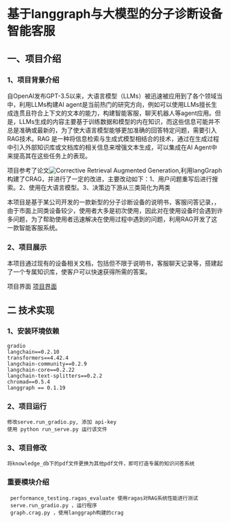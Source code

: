 # 基于langgraph与大模型的分子诊断设备智能客服

## 一、项目介绍

### 1、项目背景介绍

自OpenAI发布GPT-3.5以来，大语言模型（LLMs）被迅速被应用到了各个领域当中，利用LLMs构建AI agent是当前热门的研究方向，例如可以使用LLMs擅长生成连贯且符合上下文的文本的能力，构建智能客服，聊天机器人等agent应用。但是，LLMs生成的内容主要基于训练数据和模型的内在知识，而这些信息可能并不总是准确或最新的，为了使大语言模型能够更加准确的回答特定问题，需要引入RAG技术。RAG 是一种将信息检索与生成式模型相结合的技术，通过在生成过程中引入外部知识库或文档库的相关信息来增强文本生成，可以集成在AI Agent中来提高其在这些任务上的表现。


项目参考了论文![Corrective Retrieval Augmented Generation](https://arxiv.org/abs/2401.15884),利用langGraph构建了CRAG，并进行了一定的改进，主要改动如下：1、用户问题重写后进行搜索。2、使用在大语言模型。3、决策边下游从三类简化为两类

本项目是基于某公司开发的一款新型的分子诊断设备的说明书，客服问答记录，，由于市面上同类设备较少，使用者大多是初次使用，因此对在使用设备时会遇到许多问题，为了帮助使用者迅速解决在使用过程中遇到的问题，利用RAG开发了这一款智能客服系统。





### 2、项目展示
本项目通过现有的设备相关文档，包括但不限于说明书，客服聊天记录等，搭建起了一个专属知识库，使客户可以快速获得所需的答案。

项目界面
[项目界面](./figures/ps.png)


## 二 技术实现

### 1、安装环境依赖
```
gradio
langchain==0.2.10
transformers==4.42.4 
langchain-community==0.2.9                    
langchain-core==0.2.22                   
langchain-text-splitters==0.2.2
chromad==0.5.4 
langgraph == 0.1.19
```

### 2、项目运行
```
修改serve.run_gradio.py, 添加 api-key
使用 python run_serve.py 运行该文件
```

### 3、项目修改
```
将knowledge_db下的pdf文件更换为其他pdf文件，即可打造专属的知识问答系统
```


### 重要模块介绍
```
 performance_testing.ragas_evaluate 使用ragas对RAG系统性能进行测试
 serve.run_gradio.py ，运行程序
 graph.crag.py ，使用langgraph构建的crag

```